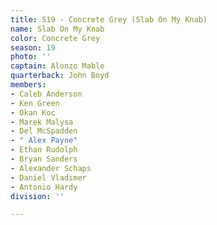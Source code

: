 ```yaml
---
title: S19 - Concrete Grey (Slab On My Knab)
name: Slab On My Knab
color: Concrete Grey
season: 19
photo: ''
captain: Alonzo Mable
quarterback: John Boyd
members:
- Caleb Anderson
- Ken Green
- Okan Koc
- Marek Malysa
- Del McSpadden
- " Alex Payne"
- Ethan Rudolph
- Bryan Sanders
- Alexander Schaps
- Daniel Vladimer
- Antonio Hardy
division: ''

---
```

